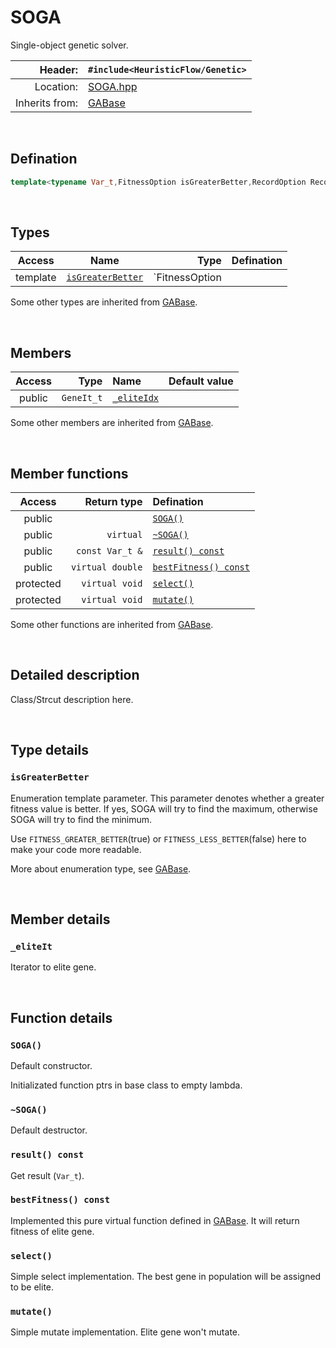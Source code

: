 # SOGA
Single-object genetic solver.

| Header: | `#include<HeuristicFlow/Genetic>` |
| ----: | :---- |
| Location: | [SOGA.hpp](../../Genetic/SOGA.hpp) |
| Inherits from: | [GABase](./GABase.md) |

<br>

## Defination
```cpp
template<typename Var_t,FitnessOption isGreaterBetter,RecordOption Record,class ...Args> class Heu::SOGA;
```
<br>

## Types
| Access | Name | Type | Defination |
| :----: | :----: | ----: | :---- |
| template | [`isGreaterBetter`](#isgreaterbetter) | `FitnessOption |  |

Some other types are inherited from [GABase](./GABase.md).

<br>

## Members
| Access | Type | Name | Default value |
| :----: | ----: | :---- | :----: |
| public | `GeneIt_t` | [`_eliteIdx`](#_eliteit) |  |

Some other members are inherited from [GABase](./GABase.md).

<br>

## Member functions
| Access | Return type | Defination |
| :----: | ----: | :---- |
| public |  | [`SOGA()`](#soga) |
| public | `virtual` | [`~SOGA()`](#\~soga) |
| public | `const Var_t &` | [`result() const`](#result-const) |
| public | `virtual double` | [`bestFitness() const`](#bestfitness-const) |
| protected | `virtual void` | [`select()`](#select) |
| protected | `virtual void` | [`mutate()`](#mutate) |

Some other functions are inherited from [GABase](./GABase.md).

<br>

## Detailed description
Class/Strcut description here.

<br>

## Type details
### `isGreaterBetter`
Enumeration template parameter. This parameter denotes whether a greater fitness value is better. If yes, SOGA will try to find the maximum, otherwise SOGA will try to find the minimum.

Use `FITNESS_GREATER_BETTER`(true) or `FITNESS_LESS_BETTER`(false) here to make your code more readable.

More about enumeration type, see [GABase](./GABase.md).


<br>

## Member details
### `_eliteIt`
Iterator to elite gene.

<br>

## Function details
### `SOGA()`
Default constructor.

Initializated function ptrs in base class to empty lambda.

### `~SOGA()`
Default destructor.

### `result() const`
Get result (`Var_t`).

### `bestFitness() const`
Implemented this pure virtual function defined in [GABase](./GABase.md). It will return fitness of elite gene.

### `select()`
Simple select implementation. The best gene in population will be assigned to be elite.

### `mutate()`
Simple mutate implementation. Elite gene won't mutate.

